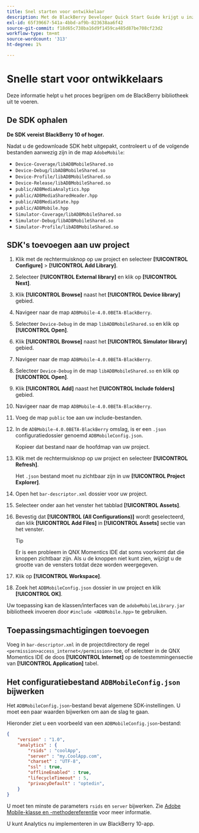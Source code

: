 ```yaml
---
title: Snel starten voor ontwikkelaar
description: Met de BlackBerry Developer Quick Start Guide krijgt u inzicht in het proces voor het implementeren van de BlackBerry-bibliotheek voor Adobe Mobile Services.
exl-id: 65f39667-541a-4bbd-af9b-823638aa6f42
source-git-commit: f18d65c738ba16d9f1459ca485d87be708cf23d2
workflow-type: tm+mt
source-wordcount: '313'
ht-degree: 1%

---
```


# Snelle start voor ontwikkelaars

Deze informatie helpt u het proces begrijpen om de BlackBerry bibliotheek uit te voeren.

## De SDK ophalen

**De SDK vereist BlackBerry 10 of hoger.**

Nadat u de gedownloade SDK hebt uitgepakt, controleert u of de volgende bestanden aanwezig zijn in de map `AdobeMobile`:

* `Device-Coverage/libADBMobileShared.so`
* `Device-Debug/libADBMobileShared.so`
* `Device-Profile/libADBMobileShared.so`
* `Device-Release/libADBMobileShared.so`
* `public/ADBMediaAnalytics.hpp`
* `public/ADBMediaSharedHeader.hpp`
* `public/ADBMediaState.hpp`
* `public/ADBMobile.hpp`
* `Simulator-Coverage/libADBMobileShared.so`
* `Simulator-Debug/libADBMobileShared.so`
* `Simulator-Profile/libADBMobileShared.so`

## SDK&#39;s toevoegen aan uw project

1. Klik met de rechtermuisknop op uw project en selecteer **[!UICONTROL Configure]** > **[!UICONTROL Add Library]**.
1. Selecteer **[!UICONTROL External library]** en klik op **[!UICONTROL Next]**.
1. Klik **[!UICONTROL Browse]** naast het **[!UICONTROL Device library]** gebied.
1. Navigeer naar de map `ADBMobile-4.0.0BETA-BlackBerry`.
1. Selecteer `Device-Debug` in de map `libADBMobileShared.so` en klik op **[!UICONTROL Open]**.
1. Klik **[!UICONTROL Browse]** naast het **[!UICONTROL Simulator library]** gebied.
1. Navigeer naar de map `ADBMobile-4.0.0BETA-BlackBerry`.
1. Selecteer `Device-Debug` in de map `libADBMobileShared.so` en klik op **[!UICONTROL Open]**.
1. Klik **[!UICONTROL Add]** naast het **[!UICONTROL Include folders]** gebied.
1. Navigeer naar de map `ADBMobile-4.0.0BETA-BlackBerry`.
1. Voeg de map `public` toe aan uw include-bestanden.
1. In de `ADBMobile-4.0.0BETA-BlackBerry` omslag, is er een `.json` configuratiedossier genoemd `ADBMobileConfig.json`.

   Kopieer dat bestand naar de hoofdmap van uw project.
1. Klik met de rechtermuisknop op uw project en selecteer **[!UICONTROL Refresh]**.

   Het `.json` bestand moet nu zichtbaar zijn in uw **[!UICONTROL Project Explorer]**.
1. Open het `bar-descriptor.xml` dossier voor uw project.
1. Selecteer onder aan het venster het tabblad **[!UICONTROL Assets]**.
1. Bevestig dat **[!UICONTROL (All Configurations)]** wordt geselecteerd, dan klik **[!UICONTROL Add Files]** in **[!UICONTROL Assets]** sectie van het venster.
   >[!TIP]
   >
   >Er is een probleem in QNX Momentics IDE dat soms voorkomt dat die knoppen zichtbaar zijn. Als u de knoppen niet kunt zien, wijzigt u de grootte van de vensters totdat deze worden weergegeven.

1. Klik op **[!UICONTROL Workspace]**.
1. Zoek het `ADBMobileConfig.json` dossier in uw project en klik **[!UICONTROL OK]**.

Uw toepassing kan de klassen/interfaces van de `adobeMobileLibrary.jar` bibliotheek invoeren door `#include <ADBMobile.hpp>` te gebruiken.

## Toepassingsmachtigingen toevoegen

Voeg in `bar-descriptor.xml` in de projectdirectory de regel `<permission>access_internet</permission>` toe, of selecteer in de QNX Momentics IDE de doos **[!UICONTROL Internet]** op de toestemmingensectie van **[!UICONTROL Application]** tabel.

## Het configuratiebestand `ADBMobileConfig.json` bijwerken

Het `ADBMobileConfig.json`-bestand bevat algemene SDK-instellingen. U moet een paar waarden bijwerken om aan de slag te gaan.

Hieronder ziet u een voorbeeld van een `ADBMobileConfig.json`-bestand:

```json
{
    "version" : "1.0",
    "analytics" : {
        "rsids" : "coolApp",
        "server" : "my.CoolApp.com",
        "charset" : "UTF-8",
        "ssl" : true,
        "offlineEnabled" : true,
        "lifecycleTimeout" : 5,
        "privacyDefault" : "optedin",
    }
}
```

U moet ten minste de parameters `rsids` en `server` bijwerken. Zie [Adobe Mobile-klasse en -methodereferentie](/help/blackberry/methods.md) voor meer informatie.

U kunt Analytics nu implementeren in uw BlackBerry 10-app.
